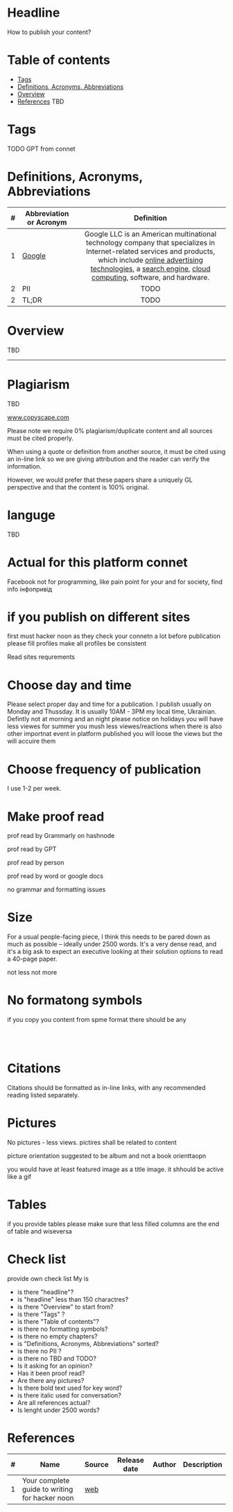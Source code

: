 # Headline
How to publish your content?

# Table of contents
- [Tags](./PublishWhat2.md#tags)
- [Definitions, Acronyms, Abbreviations](./PublishWhat2.md#definitions-acronyms-abbreviations)
- [Overview](./PublishWhat2.md#overview)
- [References](./PublishWhat2.md#references)
TBD 

# Tags
TODO GPT from connet

# Definitions, Acronyms, Abbreviations
| # | Abbreviation or Acronym | Definition     |
| - | ------------------------|:--------------:|
| 1 | [Google](https://en.wikipedia.org/wiki/Google)| Google LLC is an American multinational technology company that specializes in Internet-related services and products, which include [online advertising technologies](https://en.wikipedia.org/wiki/Online_advertising), a [search engine](https://en.wikipedia.org/wiki/Search_engine), [cloud computing](https://en.wikipedia.org/wiki/Cloud_computing), software, and hardware.|
| 2 | PII | TODO |
| 2 | TL;DR | TODO |

# Overview
TBD 

---

# Plagiarism
TBD

www.copyscape.com

Please note we require 0% plagiarism/duplicate content and all sources must be cited properly.

When using a quote or definition from another source, it must be cited using an in-line link so we are giving attribution and the reader can verify the information.

However, we would prefer that these papers share a uniquely GL perspective and that the content is 100% original. 

# languge 

TBD

# Actual for this platform connet
Facebook not for programming, like pain point for your and for society, find info інфопривід

# if you publish on different sites

first must hacker noon as they check your connetn a lot
before publication please fill profiles
make all profiles be consistent

Read sites requrements 

# Choose day and time
Please select proper day and time for a publication. I publish usually on Monday and Thussday.
It is usually 10AM - 3PM my local time, Ukrainian. Defintly not at morning and an night 
please notice on holidays you will have less viewes
for summer you mush less viewes/reactions 
when there is also other importnat event in platform published you will loose the views but the will accuire them 

# Choose frequency of publication
I use 1-2 per week. 

# Make proof read 
prof read by Grammarly on hashnode

prof read by GPT

prof read by person

prof read by word or google docs

no grammar and formatting issues

# Size
For a usual people-facing piece, I think this needs to be pared down as much as possible – ideally under 2500 words. 
It's a very dense read, and it's a big ask to expect an executive looking at their solution options to read a 40-page paper.


not less not more

# No formatong symbols
if you copy you content from spme format there should be any

</br>
&nbsp;&nbsp;

# Citations 
Citations should be formatted as in-line links, with any recommended reading listed separately. 

# Pictures 
No pictures - less views. pictires shall be related to content

picture orientation suggested to be album and not a book orienttaopn

you would have at least featured image as a title image. it shhould be active like a gif

# Tables 
if you provide tables please make sure that less filled columns are the end of table and wiseversa

# Check list
provide own check list
My is 
- is there "headline"?
- is "headline" less than 150 charactres?
- is there "Overview" to start from?
- is there "Tags" ?
- is there "Table of contents"?
- is there no formatting symbols?
- is there no empty chapters?
- is "Definitions, Acronyms, Abbreviations" sorted?
- is there no PII ?
- is there no TBD and TODO?
- Is it asking for an opinion?
- Has it been proof read?
- Are there any pictures?
- Is there bold text used for key word?
- is there italic used for conversation?
- Are all references actual?
- Is lenght under 2500 words?

# References 
| # | Name                 | Source                | Release date           |  Author                 | Description   |
| - | ---------------------|---------------------- |----------------------- | ----------------------- |:-------------:|
| 1 | Your complete guide to writing for hacker noon | [web](https://help.hackernoon.com/your-complete-guide-to-writing-for-hacker-noon) | | | | 

